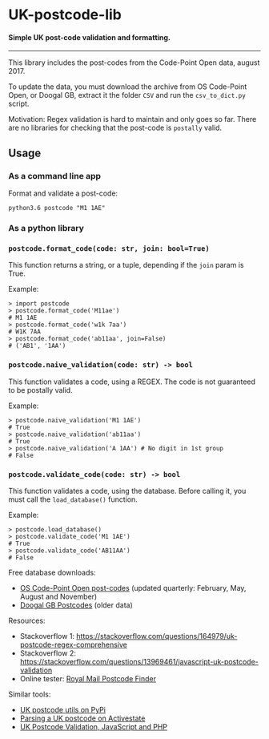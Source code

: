 
# UK-postcode-lib

#### Simple UK post-code validation and formatting.

---

This library includes the post-codes from the Code-Point Open data, august 2017.

To update the data, you must download the archive from OS Code-Point Open, or Doogal GB, extract it the folder `CSV` and run the `csv_to_dict.py` script.


Motivation: Regex validation is hard to maintain and only goes so far. There are no libraries for checking that the post-code is `postally` valid.


## Usage

### As a command line app

Format and validate a post-code:

    python3.6 postcode "M1 1AE"


### As a python library

### `postcode.format_code(code: str, join: bool=True)`

This function returns a string, or a tuple, depending if the `join` param is True.

Example:

    > import postcode
    > postcode.format_code('M11ae')
    # M1 1AE
    > postcode.format_code('w1k 7aa')
    # W1K 7AA
    > postcode.format_code('ab11aa', join=False)
    # ('AB1', '1AA')

### `postcode.naive_validation(code: str) -> bool`

This function validates a code, using a REGEX. The code is not guaranteed to be postally valid.

Example:

    > postcode.naive_validation('M1 1AE')
    # True
    > postcode.naive_validation('ab11aa')
    # True
    > postcode.naive_validation('A 1AA') # No digit in 1st group
    # False

### `postcode.validate_code(code: str) -> bool`

This function validates a code, using the database. Before calling it, you must call the `load_database()` function.

Example:

    > postcode.load_database()
    > postcode.validate_code('M1 1AE')
    # True
    > postcode.validate_code('AB11AA')
    # False


Free database downloads:

* [OS Code-Point Open post-codes](https://www.ordnancesurvey.co.uk/business-and-government/products/code-point-open.html) (updated quarterly: February, May, August and November)
* [Doogal GB Postcodes](https://www.doogal.co.uk/UKPostcodes.php) (older data)

Resources:

* Stackoverflow 1: https://stackoverflow.com/questions/164979/uk-postcode-regex-comprehensive
* Stackoverflow 2: https://stackoverflow.com/questions/13969461/javascript-uk-postcode-validation
* Online tester: [Royal Mail Postcode Finder](http://www.royalmail.com/find-a-postcode)

Similar tools:

* [UK postcode utils on PyPi](https://pypi.python.org/pypi/uk-postcode-utils)
* [Parsing a UK postcode on Activestate](https://github.com/ActiveState/code/tree/master/recipes/Python/279004_Parsing_a_UK_postcode)
* [UK Postcode Validation, JavaScript and PHP](https://www.braemoor.co.uk/software/postcodes.shtml)
